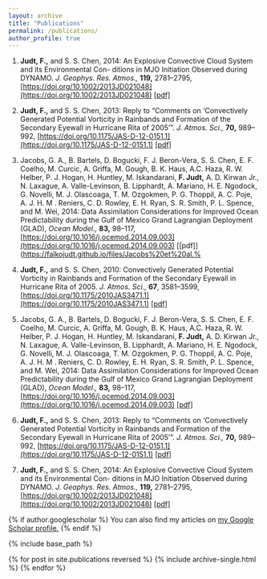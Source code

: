 ```yaml
---
layout: archive
title: "Publications"
permalink: /publications/
author_profile: true
---
```



1. **Judt, F.,** and S. S. Chen, 2014: An Explosive Convective Cloud System and its Environmental Con- ditions in MJO Initiation Observed during DYNAMO. *J. Geophys. Res. Atmos.,* **119,** 2781–2795, [https://doi.org/10.1002/2013JD021048](https://doi.org/10.1002/2013JD021048) [[pdf]](https://falkojudt.github.io/files/Judt%20and%20Chen%202014%20-%20An%20explosive%20convective%20cloud%20system%20and%20its%20environmental%20conditions%20in%20MJO%20initiation%20observed%20during%20DYNAMO.pdf)

2. **Judt, F.,** and S. S. Chen, 2013: Reply to “Comments on ‘Convectively Generated Potential Vorticity in Rainbands and Formation of the Secondary Eyewall in Hurricane Rita of 2005’”. *J. Atmos. Sci.,* **70,** 989–992, [https://doi.org/10.1175/JAS-D-12-0151.1](https://doi.org/10.1175/JAS-D-12-0151.1)     [[pdf]](https://falkojudt.github.io/files/Judt%20and%20Chen%202013%20-%20Reply%20to%20“Comments%20on%20‘Convectively%20Generated%20Poten%20...%20ds%20and%20Formation%20of%20the%20Secondary%20Eyewall%20in%20Hurricane%20Rita%20of%202005'”.pdf)

3. Jacobs, G. A., B. Bartels, D. Bogucki, F. J. Beron-Vera, S. S. Chen, E. F. Coelho, M. Curcic, A. Griffa, M. Gough, B. K. Haus, A.C. Haza, R. W. Helber, P. J. Hogan, H. Huntley, M. Iskandarani, **F. Judt,** A. D. Kirwan Jr., N. Laxague, A. Valle-Levinson, B. Lipphardt, A. Mariano, H. E. Ngodock, G. Novelli, M. J. Olascoaga, T. M. Ozgokmen, P. G. Thoppil, A. C. Poje, A. J. H. M . Reniers, C. D. Rowley, E. H. Ryan, S. R. Smith, P. L. Spence, and M. Wei, 2014: Data Assimilation Considerations for Improved Ocean Predictability during the Gulf of Mexico Grand Lagrangian Deployment (GLAD), *Ocean Model.,* **83,** 98–117, [https://doi.org/10.1016/j.ocemod.2014.09.003](https://doi.org/10.1016/j.ocemod.2014.09.003) [[pdf]](https://falkojudt.github.io/files/Jacobs%20et%20al.%



4. **Judt, F.,** and S. S. Chen, 2010: Convectively Generated Potential Vorticity in Rainbands and Formation of the Secondary Eyewall in Hurricane Rita of 2005. *J. Atmos. Sci.,* **67**, 3581–3599, [https://doi.org/10.1175/2010JAS3471.1](https://doi.org/10.1175/2010JAS3471.1) [[pdf]](https://falkojudt.github.io/files/Judt%20and%20Chen%202010%20-%20Convectively%20Generated%20Potential%20Vorticity%20in%20Rainbands%20and%20Formation%20of%20the%20Secondary%20Eyewall%20in%20Hurricane%20Rita%20of%202005.pdf)

3. Jacobs, G. A., B. Bartels, D. Bogucki, F. J. Beron-Vera, S. S. Chen, E. F. Coelho, M. Curcic, A. Griffa, M. Gough, B. K. Haus, A.C. Haza, R. W. Helber, P. J. Hogan, H. Huntley, M. Iskandarani, **F. Judt,** A. D. Kirwan Jr., N. Laxague, A. Valle-Levinson, B. Lipphardt, A. Mariano, H. E. Ngodock, G. Novelli, M. J. Olascoaga, T. M. Ozgokmen, P. G. Thoppil, A. C. Poje, A. J. H. M . Reniers, C. D. Rowley, E. H. Ryan, S. R. Smith, P. L. Spence, and M. Wei, 2014: Data Assimilation Considerations for Improved Ocean Predictability during the Gulf of Mexico Grand Lagrangian Deployment (GLAD), *Ocean Model.,* **83,** 98–117, [https://doi.org/10.1016/j.ocemod.2014.09.003](https://doi.org/10.1016/j.ocemod.2014.09.003) [[pdf]](https://falkojudt.github.io/files/Jacobs%20et%20al.%202014%20-%20Data%20assimilation%20considerations%20for%20improved%20ocean%20...%20tability%20during%20the%20Gulf%20of%20Mexico%20Grand%20Lagrangian%20Deployment%20(GLAD).pdf)

2. **Judt, F.,** and S. S. Chen, 2013: Reply to “Comments on ‘Convectively Generated Potential Vorticity in Rainbands and Formation of the Secondary Eyewall in Hurricane Rita of 2005’”. *J. Atmos. Sci.,* **70,** 989–992, [https://doi.org/10.1175/JAS-D-12-0151.1](https://doi.org/10.1175/JAS-D-12-0151.1)     [[pdf]](https://falkojudt.github.io/files/Judt%20and%20Chen%202013%20-%20Reply%20to%20“Comments%20on%20‘Convectively%20Generated%20Poten%20...%20ds%20and%20Formation%20of%20the%20Secondary%20Eyewall%20in%20Hurricane%20Rita%20of%202005'”.pdf)

1. **Judt, F.,** and S. S. Chen, 2014: An Explosive Convective Cloud System and its Environmental Con- ditions in MJO Initiation Observed during DYNAMO. *J. Geophys. Res. Atmos.,* **119,** 2781–2795, [https://doi.org/10.1002/2013JD021048](https://doi.org/10.1002/2013JD021048) [[pdf]](https://falkojudt.github.io/files/Judt%20and%20Chen%202014%20-%20An%20explosive%20convective%20cloud%20system%20and%20its%20environmental%20conditions%20in%20MJO%20initiation%20observed%20during%20DYNAMO.pdf)

{% if author.googlescholar %}
  You can also find my articles on <u><a href="{{author.googlescholar}}">my Google Scholar profile</a>.</u>
{% endif %}

{% include base_path %}

{% for post in site.publications reversed %}
  {% include archive-single.html %}
{% endfor %}
